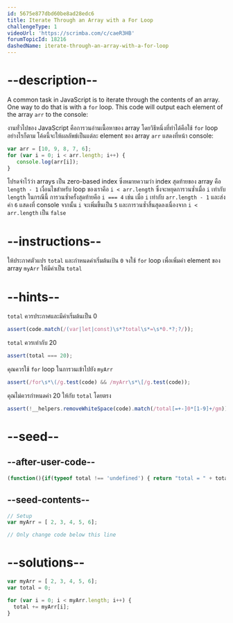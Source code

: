 ```yaml
---
id: 5675e877dbd60be8ad28edc6
title: Iterate Through an Array with a For Loop
challengeType: 1
videoUrl: 'https://scrimba.com/c/caeR3HB'
forumTopicId: 18216
dashedName: iterate-through-an-array-with-a-for-loop
---
```


# --description--

A common task in JavaScript is to iterate through the contents of an array. One way to do that is with a `for` loop. This code will output each element of the array `arr` to the console:

งานทั่วไปของ JavaScript คือการวนอ่านเนื้อหาของ array โดยวิธีหนึ่งที่ทำได้คือใช้ `for` loop อย่างไรก็ตาม โค้ดนี้จะให้ผลลัพธ์เป็นแต่ละ element ของ array `arr` แสดงที่หน้า console:

```js
var arr = [10, 9, 8, 7, 6];
for (var i = 0; i < arr.length; i++) {
   console.log(arr[i]);
}
```

โปรดจำไว้ว่า arrays เป็น zero-based index ซึ่งหมายความว่า index สุดท้ายของ array คือ `length - 1` เงื่อนไขสำหรับ loop ของเราคือ `i < arr.length` ซึ่งจะหยุดการวนซ้ำเมื่อ `i` เท่ากับ `length` ในกรณีนี้ การวนซ้ำครั้งสุดท้ายคือ `i === 4` เช่น เมื่อ `i` เท่ากับ `arr.length - 1` และส่งค่า `6` แสดงที่ console จากนั้น `i` จะเพิ่มขึ้นเป็น `5` และการวนซ้ำสิ้นสุดลงเนื่องจาก `i < arr.length` เป็น `false`

# --instructions--

ให้ประกาศตัวแปร `total` และกำหนดค่าเริ่มต้นเป้น `0` จงใช้ `for` loop เพื่อเพิ่มค่า element ของ array `myArr` ให้มีค่าเป็น `total`

# --hints--

`total` ควรประกาศและมีค่าเริ่มต้นเป็น 0

```js
assert(code.match(/(var|let|const)\s*?total\s*=\s*0.*?;?/));
```

`total` ควรเท่ากับ 20



```js
assert(total === 20);
```

คุณควรใช้ `for` loop ในการวนเข้าไปยัง `myArr`

```js
assert(/for\s*\(/g.test(code) && /myArr\s*\[/g.test(code));
```

คุณไม่ควรกำหนดค่า 20 ให้กับ `total` โดยตรง


```js
assert(!__helpers.removeWhiteSpace(code).match(/total[=+-]0*[1-9]+/gm));
```

# --seed--

## --after-user-code--

```js
(function(){if(typeof total !== 'undefined') { return "total = " + total; } else { return "total is undefined";}})()
```

## --seed-contents--

```js
// Setup
var myArr = [ 2, 3, 4, 5, 6];

// Only change code below this line
```

# --solutions--

```js
var myArr = [ 2, 3, 4, 5, 6];
var total = 0;

for (var i = 0; i < myArr.length; i++) {
  total += myArr[i];
}
```
